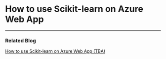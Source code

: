 # How to use Scikit-learn on Azure Web App

---

### Related Blog

[How to use Scikit-learn on Azure Web App (TBA)](https://techcommunity.microsoft.com/blog/appsonazureblog/how-to-use-scikit-learn-on-azure-web-app)
